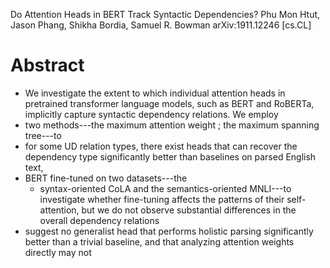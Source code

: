 Do Attention Heads in BERT Track Syntactic Dependencies?
Phu Mon Htut, Jason Phang, Shikha Bordia, Samuel R. Bowman
arXiv:1911.12246 [cs.CL]

# Abstract

* We investigate the extent to which individual attention heads
  in pretrained transformer language models, such as BERT and RoBERTa,
  implicitly capture syntactic dependency relations. We employ
* two methods---the maximum attention weight ; the maximum spanning tree---to
* for some UD relation types, there exist heads that can recover the dependency
  type significantly better than baselines on parsed English text,
* BERT fine-tuned on two datasets---the
  * syntax-oriented CoLA and the semantics-oriented MNLI---to investigate
    whether fine-tuning affects the patterns of their self-attention, but we do
    not observe substantial differences in the overall dependency relations
* suggest no generalist head that performs holistic parsing significantly better
  than a trivial baseline, and that analyzing attention weights directly may not
